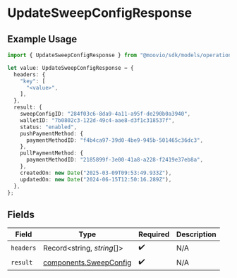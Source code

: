 # UpdateSweepConfigResponse

## Example Usage

```typescript
import { UpdateSweepConfigResponse } from "@moovio/sdk/models/operations";

let value: UpdateSweepConfigResponse = {
  headers: {
    "key": [
      "<value>",
    ],
  },
  result: {
    sweepConfigID: "284f03c6-8da9-4a11-a95f-de290b0a3940",
    walletID: "7b0802c3-122d-49c4-aae8-d3f1c318537f",
    status: "enabled",
    pushPaymentMethod: {
      paymentMethodID: "f4b4ca97-39d0-4be9-945b-501465c36dc3",
    },
    pullPaymentMethod: {
      paymentMethodID: "2185899f-3e00-41a8-a228-f2419e37eb8a",
    },
    createdOn: new Date("2025-03-09T09:53:49.933Z"),
    updatedOn: new Date("2024-06-15T12:50:16.289Z"),
  },
};
```

## Fields

| Field                                                            | Type                                                             | Required                                                         | Description                                                      |
| ---------------------------------------------------------------- | ---------------------------------------------------------------- | ---------------------------------------------------------------- | ---------------------------------------------------------------- |
| `headers`                                                        | Record<string, *string*[]>                                       | :heavy_check_mark:                                               | N/A                                                              |
| `result`                                                         | [components.SweepConfig](../../models/components/sweepconfig.md) | :heavy_check_mark:                                               | N/A                                                              |